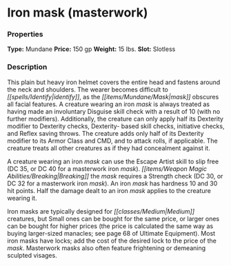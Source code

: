 ﻿---
Title: "Iron mask (masterwork)"
Type: "Mundane"
Price: "150 gp"
Weight: "15 lbs."
Slot: "Slotless"
Description: |
  "This plain but heavy iron helmet covers the entire head and fastens around the neck and shoulders. The wearer becomes difficult to identify, as the mask obscures all facial features. A creature wearing an iron mask is always treated as having made an involuntary Disguise skill check with a result of 10 (with no further modifiers). Additionally, the creature can only apply half its Dexterity modifier to Dexterity checks, Dexterity- based skill checks, initiative checks, and Reflex saving throws. The creature adds only half of its Dexterity modifier to its Armor Class and CMD, and to attack rolls, if applicable. The creature treats all other creatures as if they had concealment against it.
  A creature wearing an iron mask can use the Escape Artist skill to slip free (DC 35, or DC 40 for a masterwork iron mask). Breaking the mask requires a Strength check (DC 30, or DC 32 for a masterwork iron mask). An iron mask has hardness 10 and 30 hit points. Half the damage dealt to an iron mask applies to the creature wearing it.
  Iron masks are typically designed for Medium creatures, but Small ones can be bought for the same price, or larger ones can be bought for higher prices (the price is calculated the same way as buying larger-sized manacles; see page 68 of _Ultimate Equipment_). Most iron masks have locks; add the cost of the desired lock to the price of the mask. Masterwork masks also often feature frightening or demeaning sculpted visages."
Sources: "['Path of the Hellknight']"
---

# Iron mask (masterwork)

### Properties

**Type:** Mundane **Price:** 150 gp **Weight:** 15 lbs. **Slot:** Slotless

### Description

This plain but heavy iron helmet covers the entire head and fastens around the neck and shoulders. The wearer becomes difficult to _[[spells/Identify|identify]]_, as the _[[items/Mundane/Mask|mask]]_ obscures all facial features. A creature wearing an iron _mask_ is always treated as having made an involuntary Disguise skill check with a result of 10 (with no further modifiers). Additionally, the creature can only apply half its Dexterity modifier to Dexterity checks, Dexterity- based skill checks, initiative checks, and Reflex saving throws. The creature adds only half of its Dexterity modifier to its Armor Class and CMD, and to attack rolls, if applicable. The creature treats all other creatures as if they had concealment against it.

A creature wearing an iron _mask_ can use the Escape Artist skill to slip free (DC 35, or DC 40 for a masterwork iron _mask_). _[[items/Weapon Magic Abilities/Breaking|Breaking]]_ the _mask_ requires a Strength check (DC 30, or DC 32 for a masterwork iron _mask_). An iron _mask_ has hardness 10 and 30 hit points. Half the damage dealt to an iron _mask_ applies to the creature wearing it.

Iron masks are typically designed for _[[classes/Medium|Medium]]_ creatures, but Small ones can be bought for the same price, or larger ones can be bought for higher prices (the price is calculated the same way as buying larger-sized manacles; see page 68 of Ultimate Equipment). Most iron masks have locks; add the cost of the desired lock to the price of the _mask_. Masterwork masks also often feature frightening or demeaning sculpted visages.

